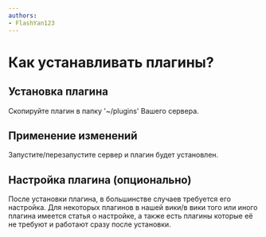 ```yaml
---
authors:
- FlashYan123
---
```


# Как устанавливать плагины?

## Установка плагина

Скопируйте плагин в папку '~/plugins' Вашего сервера. 

## Применение изменений

Запустите/перезапустите сервер и плагин будет установлен.

## Настройка плагина (опционально)

После установки плагина, в большинстве случаев требуется его настройка. Для некоторых плагинов в нашей вики/в вики того или иного плагина имеется статья о настройке, а также есть плагины которые её не требуют и работают сразу после установки.


